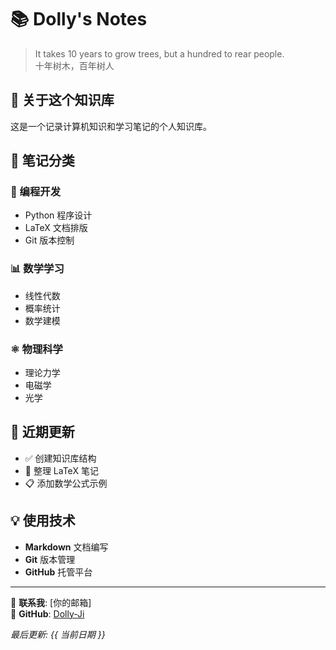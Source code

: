 # 📚 Dolly's Notes

> It takes 10 years to grow trees, but a hundred to rear people.  
> 十年树木，百年树人

## 🌟 关于这个知识库

这是一个记录计算机知识和学习笔记的个人知识库。

## 📖 笔记分类

### 🐍 编程开发
- Python 程序设计
- LaTeX 文档排版
- Git 版本控制

### 📊 数学学习
- 线性代数
- 概率统计
- 数学建模

### ⚛️ 物理科学
- 理论力学
- 电磁学
- 光学

## 🚀 近期更新
- ✅ 创建知识库结构
- 🚧 整理 LaTeX 笔记
- 📋 添加数学公式示例

## 💡 使用技术
- **Markdown** 文档编写
- **Git** 版本管理
- **GitHub** 托管平台

---

📧 **联系我**: [你的邮箱]  
🐙 **GitHub**: [Dolly-Ji](https://github.com/Dolly-Ji)

*最后更新: {{ 当前日期 }}*

